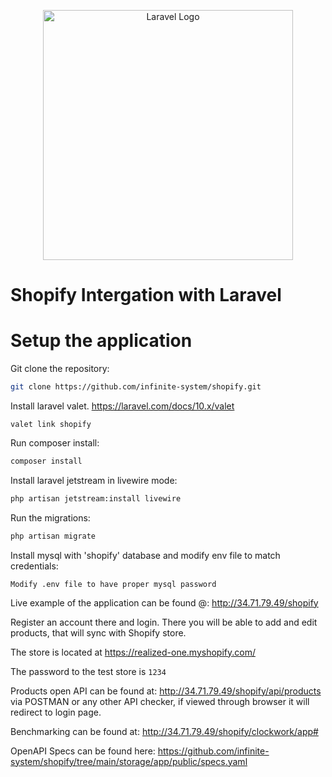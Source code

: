 <p align="center"><a href="https://laravel.com" target="_blank"><img src="https://raw.githubusercontent.com/laravel/art/master/logo-lockup/5%20SVG/2%20CMYK/1%20Full%20Color/laravel-logolockup-cmyk-red.svg" width="400" alt="Laravel Logo"></a></p>

# Shopify Intergation with Laravel

# Setup the application

Git clone the repository:

```bash
git clone https://github.com/infinite-system/shopify.git
```

Install laravel valet.
https://laravel.com/docs/10.x/valet

```
valet link shopify
```

Run composer install:
```bash
composer install
```

Install laravel jetstream in livewire mode:
```bash
php artisan jetstream:install livewire
```

Run the migrations:
```bash
php artisan migrate
```

Install mysql with 'shopify' database and modify env file to match credentials:
```
Modify .env file to have proper mysql password
```

Live example of the application can be found @:
http://34.71.79.49/shopify

Register an account there and login.
There you will be able to add and edit products, that will sync with Shopify store.

The store is located at https://realized-one.myshopify.com/

The password to the test store is `1234`


Products open API can be found at:
http://34.71.79.49/shopify/api/products via POSTMAN or any other API checker, if viewed through browser it will redirect to login page.

Benchmarking can be found at:
http://34.71.79.49/shopify/clockwork/app#

OpenAPI Specs can be found here:
https://github.com/infinite-system/shopify/tree/main/storage/app/public/specs.yaml


